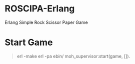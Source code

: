 # ROSCIPA-Erlang
Erlang Simple Rock Scissor Paper Game


# Start Game

> erl -make
> erl -pa ebin/
> moh_supervisor:start(game, []).


